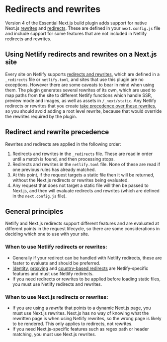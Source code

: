 # Redirects and rewrites
Version 4 of the Essential Next.js build plugin adds support for native Next.js [rewrites](https://nextjs.org/docs/api-reference/next.config.js/rewrites) and [redirects](https://nextjs.org/docs/api-reference/next.config.js/redirects). These are defined in your `next.config.js` file and include support for some features that are not included in Netlify redirects and rewrites.

## Using Netlify redirects and rewrites on a Next.js site
Every site on Netlify supports [redirects and rewrites](https://docs.netlify.com/routing/redirects/), which are defined in a `_redirects` file or `netlify.toml`, and sites that use this plugin are no exceptions. However there are some caveats to bear in mind when using them. The plugin generates several rewrites of its own, which are used to map paths from the site to different Netlify functions which handle SSR, preview mode and images, as well as assets in `/_next/static`. Any Netlify redirects or rewrites that you create [take precedence over these rewrites](#Redirect-and-rewrite-precedence), so you should avoid adding a root level rewrite, because that would override the rewrites required by the plugin.

## Redirect and rewrite precedence
Rewrites and redirects are applied in the following order:

1. Redirects and rewrites in the `_redirects` file. These are read in order until a match is found, and then processing stops.
2. Redirects and rewrites in the `netlify.toml` file. None of these are read if one previous rules has already matched.
3. At this point, if the request targets a static file then it will be returned, without the Next.js redirects or rewrites being evaluated.
4. Any request that does not target a static file will then be passed to Next.js, and then will evaluate redirects and rewrites (which are defined in the `next.config.js` file).

## General principles

Netlify and Next.js redirects support different features and are evaluated at different points in the request lifecycle, so there are some considerations in deciding which one to use with your site.

### When to use Netlify redirects or rewrites:
- Generally if your redirect can be handled with Netlify redirects, these are faster to evaluate and should be preferred.
- [Identity](https://docs.netlify.com/visitor-access/identity/), [proxying](https://docs.netlify.com/routing/redirects/rewrites-proxies/) and [country-based redirects](https://docs.netlify.com/routing/redirects/) are Netlify-specific features and must use Netlify redirects.
- If you need redirects or rewrites to be applied before loading static files, you must use Netlify redirects and rewrites.

### When to use Next.js redirects or rewrites:
- If you are using a _rewrite_ that points to a dynamic Next.js page, you must use Next.js rewrites. Next.js has no way of knowing what the rewritten page is when using Netlify rewrites, so the wrong page is likely to be rendered. This only applies to redirects, not rewrites.
- If you need Next.js-specific features such as regex path or header matching, you must use Next.js rewrites.
